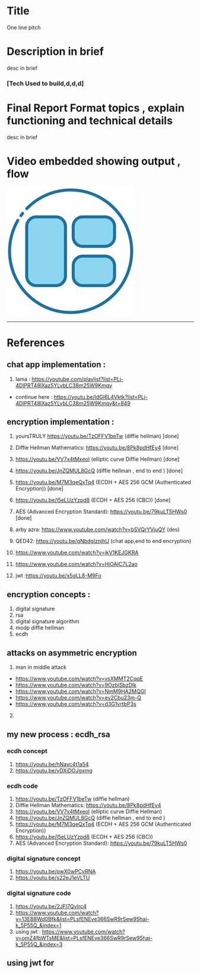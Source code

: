 # Title
One line pitch

# Description in brief
desc in brief

### [Tech Used to build,d,d,d]

# Final Report Format topics , explain functioning and technical details
desc in brief

# Video embedded showing output , flow
[<img src="/img/Thumbnail.png" />](https://youtu.be/JCrf9nGHQgQ)



<hr/>

# References


## chat app implementation :

1. lama : https://youtube.com/playlist?list=PLj-4DlPRT48lXaz5YLvbLC38m25W9Kmqy

- continue here : https://youtu.be/ldGl6L4Vktk?list=PLj-4DlPRT48lXaz5YLvbLC38m25W9Kmqy&t=849


## encryption implementation :
1. yoursTRULY
https://youtu.be/TzOFFV1beTw (diffie hellman) [done]
2. Diffie Hellman Mathematics: https://youtu.be/8Pk8pdHfEy4 [done]
3. https://youtu.be/VV7x4tMxeoI (elliptic curve Diffie Hellman) [done]
4. https://youtu.be/JnZQMUL8GcQ (diffie hellman , end to end ) [done]
5. https://youtu.be/M7M3qeQxTq4 (ECDH + AES 256 GCM (Authenticated Encryption)) [done]
6. https://youtu.be/l5eLUzYzpd8 (ECDH + AES 256 (CBC)) [done]
7. AES (Advanced Encryption Standard): https://youtu.be/79kuLT5HWs0 [done]
8. arby azra:
https://www.youtube.com/watch?v=bSVQrYVjuQY (des)
9. QED42:
https://youtu.be/gNbdgIznjhU (chat app,end to end encryption)

10. https://www.youtube.com/watch?v=jkV1KEJGKRA
11. https://www.youtube.com/watch?v=HjOAIC7L2ao

12. jwt :https://youtu.be/x5gLL8-M9Fo

## encryption concepts :
1. digital signature
2. rsa
3. digital signature algorithm
4. modp diffie hellman
5. ecdh

## attacks on asymmetric encryption
1. man in middle attack
- https://www.youtube.com/watch?v=vsXMMT2CqqE
- https://www.youtube.com/watch?v=9OzbjSbzDlk
- https://www.youtube.com/watch?v=NmM9HA2MQGI
- https://www.youtube.com/watch?v=ev2Cbu23m-Q
- https://www.youtube.com/watch?v=d3G1vrtbP3s

2.


## my new process : ecdh_rsa
### ecdh concept
1. https://youtu.be/hNavc4t1a54
2. https://youtu.be/yDXiDOJgxmg
### ecdh code
1. https://youtu.be/TzOFFV1beTw (diffie hellman)
2. Diffie Hellman Mathematics: https://youtu.be/8Pk8pdHfEy4
3. https://youtu.be/VV7x4tMxeoI (elliptic curve Diffie Hellman)
4. https://youtu.be/JnZQMUL8GcQ (diffie hellman , end to end )
5. https://youtu.be/M7M3qeQxTq4 (ECDH + AES 256 GCM (Authenticated Encryption))
6. https://youtu.be/l5eLUzYzpd8 (ECDH + AES 256 (CBC))
7. AES (Advanced Encryption Standard): https://youtu.be/79kuLT5HWs0
### digital signature concept
1. https://youtu.be/pwX0wPCvRNA
2. https://youtu.be/s22eJ1eVLTU
### digital signature code
1. https://youtu.be/2JFl7QvIrc4
2. https://www.youtube.com/watch?v=13EB8Wd0Bfk&list=PLsfENEve366SwR9rSew95haj-k_5P55Q_&index=1
3. using jwt : https://www.youtube.com/watch?v=omZ4fbWTsME&list=PLsfENEve366SwR9rSew95haj-k_5P55Q_&index=3
## using jwt for
